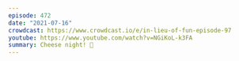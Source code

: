 ```yaml
---
episode: 472
date: "2021-07-16"
crowdcast: https://www.crowdcast.io/e/in-lieu-of-fun-episode-97
youtube: https://www.youtube.com/watch?v=NGiKoL-k3FA
summary: Cheese night! 🧀
---
```

